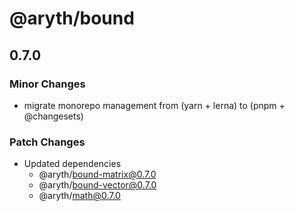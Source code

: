 # @aryth/bound

## 0.7.0

### Minor Changes

- migrate monorepo management from (yarn + lerna) to (pnpm + @changesets)

### Patch Changes

- Updated dependencies
  - @aryth/bound-matrix@0.7.0
  - @aryth/bound-vector@0.7.0
  - @aryth/math@0.7.0
